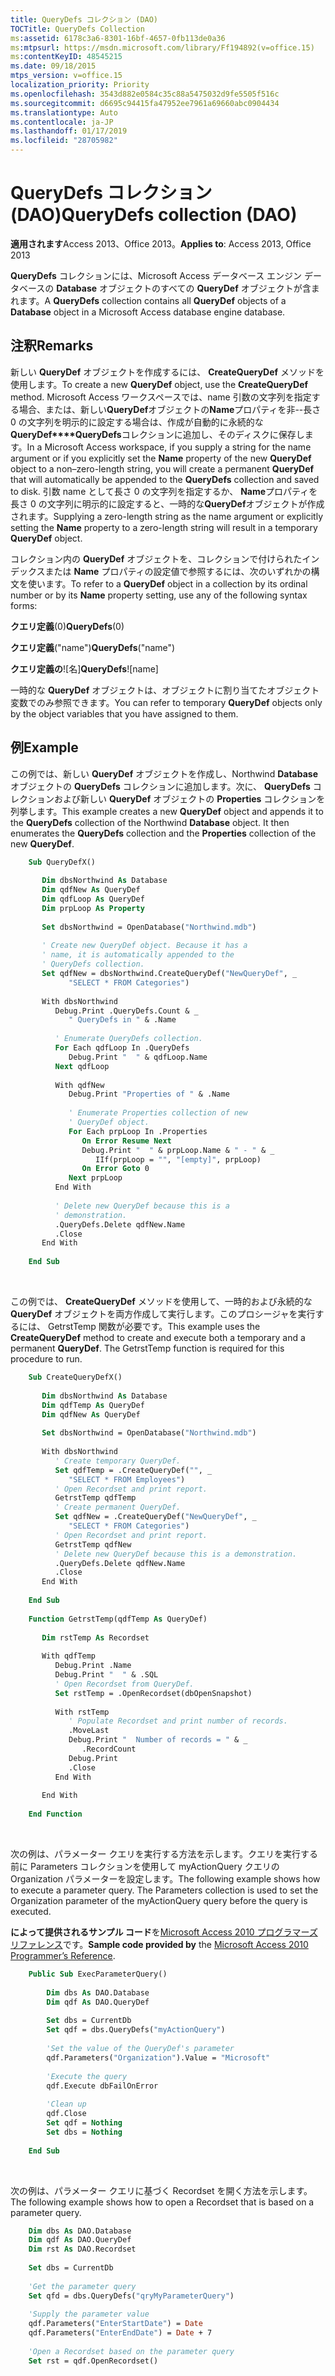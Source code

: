 ```yaml
---
title: QueryDefs コレクション (DAO)
TOCTitle: QueryDefs Collection
ms:assetid: 6178c3a6-8301-16bf-4657-0fb113de0a36
ms:mtpsurl: https://msdn.microsoft.com/library/Ff194892(v=office.15)
ms:contentKeyID: 48545215
ms.date: 09/18/2015
mtps_version: v=office.15
localization_priority: Priority
ms.openlocfilehash: 3543d882e0584c35c88a5475032d9fe5505f516c
ms.sourcegitcommit: d6695c94415fa47952ee7961a69660abc0904434
ms.translationtype: Auto
ms.contentlocale: ja-JP
ms.lasthandoff: 01/17/2019
ms.locfileid: "28705982"
---
```

# <a name="querydefs-collection-dao"></a><span data-ttu-id="696db-102">QueryDefs コレクション (DAO)</span><span class="sxs-lookup"><span data-stu-id="696db-102">QueryDefs collection (DAO)</span></span>

<span data-ttu-id="696db-103">**適用されます**Access 2013、Office 2013。</span><span class="sxs-lookup"><span data-stu-id="696db-103">**Applies to**: Access 2013, Office 2013</span></span> 

<span data-ttu-id="696db-104">**QueryDefs** コレクションには、Microsoft Access データベース エンジン データベースの **Database** オブジェクトのすべての **QueryDef** オブジェクトが含まれます。</span><span class="sxs-lookup"><span data-stu-id="696db-104">A **QueryDefs** collection contains all **QueryDef** objects of a **Database** object in a Microsoft Access database engine database.</span></span>

## <a name="remarks"></a><span data-ttu-id="696db-105">注釈</span><span class="sxs-lookup"><span data-stu-id="696db-105">Remarks</span></span>

<span data-ttu-id="696db-106">新しい **QueryDef** オブジェクトを作成するには、 **CreateQueryDef** メソッドを使用します。</span><span class="sxs-lookup"><span data-stu-id="696db-106">To create a new **QueryDef** object, use the **CreateQueryDef** method.</span></span> <span data-ttu-id="696db-107">Microsoft Access ワークスペースでは、name 引数の文字列を指定する場合、または、新しい**QueryDef**オブジェクトの**Name**プロパティを非--長さ 0 の文字列を明示的に設定する場合は、作成が自動的に永続的な**QueryDef\*\*\*\*QueryDefs**コレクションに追加し、そのディスクに保存します。</span><span class="sxs-lookup"><span data-stu-id="696db-107">In a Microsoft Access workspace, if you supply a string for the name argument or if you explicitly set the **Name** property of the new **QueryDef** object to a non–zero-length string, you will create a permanent **QueryDef** that will automatically be appended to the **QueryDefs** collection and saved to disk.</span></span> <span data-ttu-id="696db-108">引数 name として長さ 0 の文字列を指定するか、 **Name**プロパティを長さ 0 の文字列に明示的に設定すると、一時的な**QueryDef**オブジェクトが作成されます。</span><span class="sxs-lookup"><span data-stu-id="696db-108">Supplying a zero-length string as the name argument or explicitly setting the **Name** property to a zero-length string will result in a temporary **QueryDef** object.</span></span>

<span data-ttu-id="696db-109">コレクション内の **QueryDef** オブジェクトを、コレクションで付けられたインデックスまたは **Name** プロパティの設定値で参照するには、次のいずれかの構文を使います。</span><span class="sxs-lookup"><span data-stu-id="696db-109">To refer to a **QueryDef** object in a collection by its ordinal number or by its **Name** property setting, use any of the following syntax forms:</span></span>

<span data-ttu-id="696db-110">**クエリ定義**(0)</span><span class="sxs-lookup"><span data-stu-id="696db-110">**QueryDefs**(0)</span></span>

<span data-ttu-id="696db-111">**クエリ定義**("name")</span><span class="sxs-lookup"><span data-stu-id="696db-111">**QueryDefs**("name")</span></span>

<span data-ttu-id="696db-112">**クエリ定義の**\!\[名\]</span><span class="sxs-lookup"><span data-stu-id="696db-112">**QueryDefs**\!\[name\]</span></span>

<span data-ttu-id="696db-113">一時的な **QueryDef** オブジェクトは、オブジェクトに割り当てたオブジェクト変数でのみ参照できます。</span><span class="sxs-lookup"><span data-stu-id="696db-113">You can refer to temporary **QueryDef** objects only by the object variables that you have assigned to them.</span></span>

## <a name="example"></a><span data-ttu-id="696db-114">例</span><span class="sxs-lookup"><span data-stu-id="696db-114">Example</span></span>

<span data-ttu-id="696db-p102">この例では、新しい **QueryDef** オブジェクトを作成し、Northwind **Database** オブジェクトの **QueryDefs** コレクションに追加します。次に、 **QueryDefs** コレクションおよび新しい **QueryDef** オブジェクトの **Properties** コレクションを列挙します。</span><span class="sxs-lookup"><span data-stu-id="696db-p102">This example creates a new **QueryDef** object and appends it to the **QueryDefs** collection of the Northwind **Database** object. It then enumerates the **QueryDefs** collection and the **Properties** collection of the new **QueryDef**.</span></span>

```vb
    Sub QueryDefX() 
     
       Dim dbsNorthwind As Database 
       Dim qdfNew As QueryDef 
       Dim qdfLoop As QueryDef 
       Dim prpLoop As Property 
     
       Set dbsNorthwind = OpenDatabase("Northwind.mdb") 
     
       ' Create new QueryDef object. Because it has a  
       ' name, it is automatically appended to the  
       ' QueryDefs collection. 
       Set qdfNew = dbsNorthwind.CreateQueryDef("NewQueryDef", _ 
             "SELECT * FROM Categories") 
     
       With dbsNorthwind 
          Debug.Print .QueryDefs.Count & _ 
             " QueryDefs in " & .Name 
     
          ' Enumerate QueryDefs collection. 
          For Each qdfLoop In .QueryDefs 
             Debug.Print "  " & qdfLoop.Name 
          Next qdfLoop 
     
          With qdfNew 
             Debug.Print "Properties of " & .Name 
     
             ' Enumerate Properties collection of new  
             ' QueryDef object. 
             For Each prpLoop In .Properties 
                On Error Resume Next 
                Debug.Print "  " & prpLoop.Name & " - " & _ 
                   IIf(prpLoop = "", "[empty]", prpLoop) 
                On Error Goto 0 
             Next prpLoop 
          End With 
     
          ' Delete new QueryDef because this is a  
          ' demonstration. 
          .QueryDefs.Delete qdfNew.Name 
          .Close 
       End With 
     
    End Sub 
```

<br/>

<span data-ttu-id="696db-p103">この例では、 **CreateQueryDef** メソッドを使用して、一時的および永続的な **QueryDef** オブジェクトを両方作成して実行します。このプロシージャを実行するには、 GetrstTemp 関数が必要です。</span><span class="sxs-lookup"><span data-stu-id="696db-p103">This example uses the **CreateQueryDef** method to create and execute both a temporary and a permanent **QueryDef**. The GetrstTemp function is required for this procedure to run.</span></span>

```vb
    Sub CreateQueryDefX() 
     
       Dim dbsNorthwind As Database 
       Dim qdfTemp As QueryDef 
       Dim qdfNew As QueryDef 
     
       Set dbsNorthwind = OpenDatabase("Northwind.mdb") 
     
       With dbsNorthwind 
          ' Create temporary QueryDef. 
          Set qdfTemp = .CreateQueryDef("", _ 
             "SELECT * FROM Employees") 
          ' Open Recordset and print report. 
          GetrstTemp qdfTemp 
          ' Create permanent QueryDef. 
          Set qdfNew = .CreateQueryDef("NewQueryDef", _ 
             "SELECT * FROM Categories") 
          ' Open Recordset and print report. 
          GetrstTemp qdfNew 
          ' Delete new QueryDef because this is a demonstration. 
          .QueryDefs.Delete qdfNew.Name 
          .Close 
       End With 
     
    End Sub 
     
    Function GetrstTemp(qdfTemp As QueryDef) 
     
       Dim rstTemp As Recordset 
     
       With qdfTemp 
          Debug.Print .Name 
          Debug.Print "  " & .SQL 
          ' Open Recordset from QueryDef. 
          Set rstTemp = .OpenRecordset(dbOpenSnapshot) 
     
          With rstTemp 
             ' Populate Recordset and print number of records. 
             .MoveLast 
             Debug.Print "  Number of records = " & _ 
                .RecordCount 
             Debug.Print 
             .Close 
          End With 
     
       End With 
     
    End Function 
```

<br/>

<span data-ttu-id="696db-p104">次の例は、パラメーター クエリを実行する方法を示します。クエリを実行する前に Parameters コレクションを使用して myActionQuery クエリの Organization パラメーターを設定します。</span><span class="sxs-lookup"><span data-stu-id="696db-p104">The following example shows how to execute a parameter query. The Parameters collection is used to set the Organization parameter of the myActionQuery query before the query is executed.</span></span>

<span data-ttu-id="696db-121">**によって提供されるサンプル コード**を[Microsoft Access 2010 プログラマーズ リファレンス](https://www.amazon.com/Microsoft-Access-2010-Programmers-Reference/dp/8126528125)です。</span><span class="sxs-lookup"><span data-stu-id="696db-121">**Sample code provided by** the [Microsoft Access 2010 Programmer’s Reference](https://www.amazon.com/Microsoft-Access-2010-Programmers-Reference/dp/8126528125).</span></span>

```vb
    Public Sub ExecParameterQuery()
    
        Dim dbs As DAO.Database
        Dim qdf As DAO.QueryDef
    
        Set dbs = CurrentDb
        Set qdf = dbs.QueryDefs("myActionQuery")
    
        'Set the value of the QueryDef's parameter
        qdf.Parameters("Organization").Value = "Microsoft"
    
        'Execute the query
        qdf.Execute dbFailOnError
    
        'Clean up
        qdf.Close
        Set qdf = Nothing
        Set dbs = Nothing
    
    End Sub
```

<br/>

<span data-ttu-id="696db-122">次の例は、パラメーター クエリに基づく Recordset を開く方法を示します。</span><span class="sxs-lookup"><span data-stu-id="696db-122">The following example shows how to open a Recordset that is based on a parameter query.</span></span>

```vb
    Dim dbs As DAO.Database
    Dim qdf As DAO.QueryDef
    Dim rst As DAO.Recordset
    
    Set dbs = CurrentDb
    
    'Get the parameter query
    Set qfd = dbs.QueryDefs("qryMyParameterQuery")
    
    'Supply the parameter value
    qdf.Parameters("EnterStartDate") = Date
    qdf.Parameters("EnterEndDate") = Date + 7
    
    'Open a Recordset based on the parameter query
    Set rst = qdf.OpenRecordset()
```

